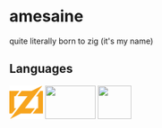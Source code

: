 amesaine
=====

quite literally born to zig (it's my name)

Languages
------------------

<img src="https://github.com/ziglang/logo/blob/master/zig-mark.svg" height=60 width=60> <img src="https://upload.wikimedia.org/wikipedia/commons/0/05/Go_Logo_Blue.svg" height=60 width=90> <img src="https://upload.wikimedia.org/wikipedia/commons/c/cf/Lua-Logo.svg" height=60 width=60>
